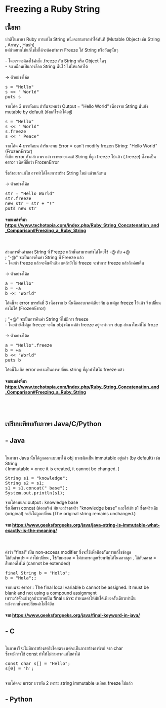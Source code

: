 # Freezing a Ruby String

## เนื้อหา
ปกติในภาษา Ruby การแก้ไข String หนึ่งจะสามารถทำได้ทันที (Mutable Object เช่น String , Array , Hash)
<br> แต่ถ้าอยากให้แก้ไขไม่ได้จะต้องทำการ Freeze ใส่ String หรือวัตถุนั้นๆ
<br><br> - โดยเราจะต้องใช้คำสั่ง .freeze กับ String หรือ Object ใดๆ 
<br> - จะเหมือนเป็นการล็อก String นั้นไว้ ไม่ให้แก้ค่าได้
<br><br> -> ตัวอย่างโค้ด
<pre>s = "Hello"
s << " World"
puts s </pre>
จากโค้ด 3 บรรทัดบน ถ้ารันจะพบว่า Output = "Hello World" เนื่องจาก String นั้นยัง mutable by default (ยังแก้ไขค่าได้อยู่)
<pre>s = "Hello"
s << " World"
s.freeze
s << " Peace" </pre>
จากโค้ด 4 บรรทัดบน ถ้ารันจะพบ Error = can't modify frozen String: "Hello World" (FrozenError)
<br>ที่เกิด error ดังกล่าวเพราะว่า เราพยายามแก้ String ที่ถูก freeze ไปแล้ว (.freeze) ซึ่งจะเป็น error ชนิดที่ชื่อว่า FrozenError
<br><br>ซึ่งถ้าอยากแก้ไข อาจทำได้โดยการสร้าง String ใหม่ แล้วแก้แทน
<br><br> -> ตัวอย่างโค้ด
<pre>str = "Hello World"
str.freeze
new_str = str + "!"
puts new_str </pre>
#### จากแหล่งที่มา https://www.techotopia.com/index.php/Ruby_String_Concatenation_and_Comparison#Freezing_a_Ruby_String

<br><br> ส่วนการคืนค่าของ String ที่ Freeze แล้วนั้นสามารถทำได้โดยใช้ -@ กับ +@
<br> ; "-@" จะเป็นการคืนค่า String ที่ Freeze แล้ว
<br> - โดยถ้า freeze แล้วจะคืนตัวเดิม แต่ถ้ายังไม่ freeze จะทำการ freeze แล้วถึงค่อยคืน
<br><br> -> ตัวอย่างโค้ด
<pre>a = "Hello"
b = -a
b << "World" </pre>
โค้ดนี้จะ error บรรทัดที่ 3 เนื่องจาก b นั้นคือออบเจกต์เดียวกับ a แต่ถูก freeze ไว้แล้ว จึงเปลี่ยนค่าไม่ได้ (FrozenError)
<br><br> ; "+@" จะเป็นการคืนค่า String ที่ไม่มีการ freeze
<br> - โดยถ้ายังไม่ถูก freeze จะคืน obj เดิม แต่ถ้า freeze อยู่จะทำการ dup สำเนาใหม่ที่ไม่ froze
<br><br> -> ตัวอย่างโค้ด
<pre>a = "Hello".freeze
b = +a
b << "World"
puts b </pre>
โค้ดนี้ไม่เกิด error เพราะเป็นการเปลี่ยน string ที่ถูกทำให้ไม่ freeze แล้ว
#### จากแหล่งที่มา https://www.techotopia.com/index.php/Ruby_String_Concatenation_and_Comparison#Freezing_a_Ruby_String
<br><br>

## เปรียบเทียบกับภาษา Java/C/Python
## - Java
<br>ในภาษา Java นั้นได้ถูกออกแบบมาให้ obj บางชนิดเป็น immutable อยู่แล้ว (by default) เช่น String
<br> ( Immutable = once it is created, it cannot be changed. )
<pre>String s1 = "knowledge";
String s2 = s1;
s1 = s1.concat(" base");
System.out.println(s1); </pre>
จากโค้ดบนจะ output : knowledge base
<br> ซึ่งเมื่อเรา concat (ต่อสตริง) มันจะสร้างสตริง "knowledge base" และใส่เข้า s1 ซึ่งสตริงเดิม (original) จะยังไม่ถูกเปลี่ยน (The original string remains unchanged.)
#### จาก https://www.geeksforgeeks.org/java/java-string-is-immutable-what-exactly-is-the-meaning/

<br><br> คำว่า "final" เป็น non-access modifier ซึ่งจะใช้เพื่อป้องกันการแก้ไขข้อมูล
<br>ใช้กับตัวแปร = ค่าไม่เปลี่ยน , ใช้กับเมธอด = ไม่สามารถถูกเขียนทับได้ในคลาสลูก , ใช้กับคลาส = สืบทอดไม่ได้ (cannot be extended)
<pre>final String b = "Hello";
b = "Hola";; </pre>
จากบนจะ error : The final local variable b cannot be assigned. It must be blank and not using a compound assignment
<br>เพราะถ้าตัวแปรถูกประกาศเป็น final แล้วจะ กำหนดค่าให้มันได้เพียงครั้งเดียวเท่านั้น
<br>หลังจากนั้นจะเปลี่ยนค่าไม่ได้อีก
#### จาก https://www.geeksforgeeks.org/java/final-keyword-in-java/

## - C
<br>ในภาษาซีจะไม่มีการสร้างสตริงโดยตรง แต่จะเป็นการสร้างอาร์เรย์ จาก char
<br>ซึ่งจะมีการใช้ const ทำให้ไม่สามารถแก้ไขค่าได้
<pre>const char s[] = "Hello";
s[0] = 'h';</pre>
<br>จากโค้ดจะ error บรรทัด 2 เพราะ string immutable เหมือน freeze ไปแล้ว

## - Python
